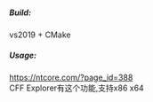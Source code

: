 ##### Build:  

vs2019 + CMake



##### Usage:





https://ntcore.com/?page_id=388  
CFF Explorer有这个功能,支持x86 x64

